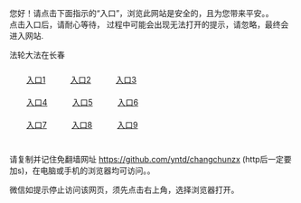 您好！请点击下面指示的“入口”，浏览此网站是安全的，且为您带来平安。。 <br/>
点击入口后，请耐心等待， 过程中可能会出现无法打开的提示，请忽略，最终会进入网站. </br>

法轮大法在长春<br/>
<div style="padding:10px"><a style="margin:20px" target="_blank" href="https://d3sbgxmrybd7x7.cloudfront.net/2Qpsp?vsjfcb" id="ccLink1" rel="nofollow">入口1</a> <a target="_blank" style="margin:20px" href="https://d2v1honztkgllx.cloudfront.net/2Qpsp?aqfsjehw" id="ccLink2" rel="nofollow">入口2</a> <a style="margin:20px" target="_blank" href="https://d3kwhd5rx5shzw.cloudfront.net/2Qpsp?zjcii" id="ccLink3" rel="nofollow">入口3</a></div>

<div style="padding:10px" ><a style="margin:20px" target="_blank" href="https://d3sbgxmrybd7x7.cloudfront.net/2Qpsp?vsjfcb" id="ccLink4" rel="nofollow">入口4</a> <a style="margin:20px" href="https://d2v1honztkgllx.cloudfront.net/2Qpsp?aqfsjehw" target="_blank" id="ccLink5" rel="nofollow">入口5</a> <a style="margin:20px" href="https://d3kwhd5rx5shzw.cloudfront.net/2Qpsp?zjcii" target="_blank" id="ccLink6" rel="nofollow">入口6</a></div>

<div style="padding:10px"><a style="margin:20px" target="_blank" href="https://d3sbgxmrybd7x7.cloudfront.net/2Qpsp?vsjfcb" id="ccLink7" rel="nofollow">入口7</a> <a style="margin:20px" href="https://d2v1honztkgllx.cloudfront.net/2Qpsp?aqfsjehw" target="_blank" id="ccLink8" rel="nofollow">入口8</a> <a style="margin:20px" target="_blank" href="https://d3kwhd5rx5shzw.cloudfront.net/2Qpsp?zjcii" id="ccLink9" rel="nofollow">入口9</a></div>

<br/>



请复制并记住免翻墙网址 https://github.com/yntd/changchunzx (http后一定要加s)，在电脑或手机的浏览器均可访问。。<br/>

微信如提示停止访问该网页，须先点击右上角，选择浏览器打开。
